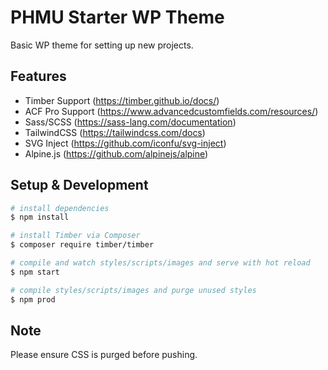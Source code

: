 # PHMU Starter WP Theme
Basic WP theme for setting up new projects.

## Features
- Timber Support (https://timber.github.io/docs/)
- ACF Pro Support (https://www.advancedcustomfields.com/resources/)
- Sass/SCSS (https://sass-lang.com/documentation)
- TailwindCSS (https://tailwindcss.com/docs)
- SVG Inject (https://github.com/iconfu/svg-inject)
- Alpine.js (https://github.com/alpinejs/alpine)

## Setup & Development
```bash
# install dependencies
$ npm install

# install Timber via Composer
$ composer require timber/timber

# compile and watch styles/scripts/images and serve with hot reload
$ npm start

# compile styles/scripts/images and purge unused styles
$ npm prod
```

## Note
Please ensure CSS is purged before pushing.

